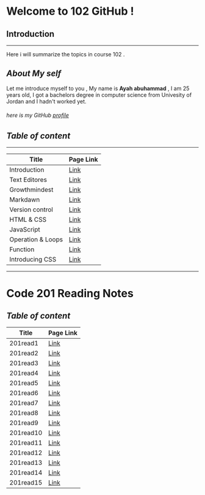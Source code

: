 # Welcome to 102 GitHub !
## Introduction
-----------

Here i will summarize the topics in course 102 .



## _About My self_
Let me introduce myself to you , My name is **Ayah abuhammad** , I am 25 years old, I got a bachelors degree in computer science from Univesity of Jordan and I hadn't worked yet.


###### here is my GitHub [profile](https://github.com/ayahabuhammad/) ######





## _Table of content_ ##
---------

 Title  | Page Link
 ----   | ----
 Introduction   |  [Link](https://ayahabuhammad.github.io/reading-notes/)
 Text Editores  | [Link](https://ayahabuhammad.github.io/reading-notes/text_editores)
Growthmindest   |  [Link](https://ayahabuhammad.github.io/reading-notes/Growthmindest)
Markdawn        |  [Link](https://ayahabuhammad.github.io/reading-notes/Markdown)
Version control | [Link](https://ayahabuhammad.github.io/reading-notes/Vc)
HTML & CSS      | [Link](https://ayahabuhammad.github.io/reading-notes/html)
JavaScript      | [Link](https://ayahabuhammad.github.io/reading-notes/JS)
Operation & Loops   | [Link](https://ayahabuhammad.github.io/reading-notes/loop)
Function        |    [Link](https://ayahabuhammad.github.io/reading-notes/function)
Introducing CSS  |    [Link](https://ayahabuhammad.github.io/reading-notes/CSS)


------

# Code 201 Reading Notes
## _Table of content_ ##



 Title    | Page Link
 ----     | ----
 201read1 | [Link](https://ayahabuhammad.github.io/reading-notes/class-01)
201read2  |	[Link](https://ayahabuhammad.github.io/reading-notes/class-02)
201read3  |	[Link](https://ayahabuhammad.github.io/reading-notes/class-03)
201read4  |	[Link](https://ayahabuhammad.github.io/reading-notes/201read4)
201read5  |	[Link](https://ayahabuhammad.github.io/reading-notes/201read5)
201read6  |	[Link](https://ayahabuhammad.github.io/reading-notes/201read6)
201read7  |	[Link](https://ayahabuhammad.github.io/reading-notes/201read7)
201read8  |	[Link](https://ayahabuhammad.github.io/reading-notes/201read8)
201read9  |	[Link](https://ayahabuhammad.github.io/reading-notes/201read9)
201read10 |	[Link](https://ayahabuhammad.github.io/reading-notes/201read10)
201read11 |	[Link](https://ayahabuhammad.github.io/reading-notes/201read11)
201read12 |	[Link](https://ayahabuhammad.github.io/reading-notes/201read12)
201read13 |	[Link](https://ayahabuhammad.github.io/reading-notes/201read13)
201read14 |	[Link](https://ayahabuhammad.github.io/reading-notes/201read14)
201read15 |[Link](https://ayahabuhammad.github.io/reading-notes/201read15)